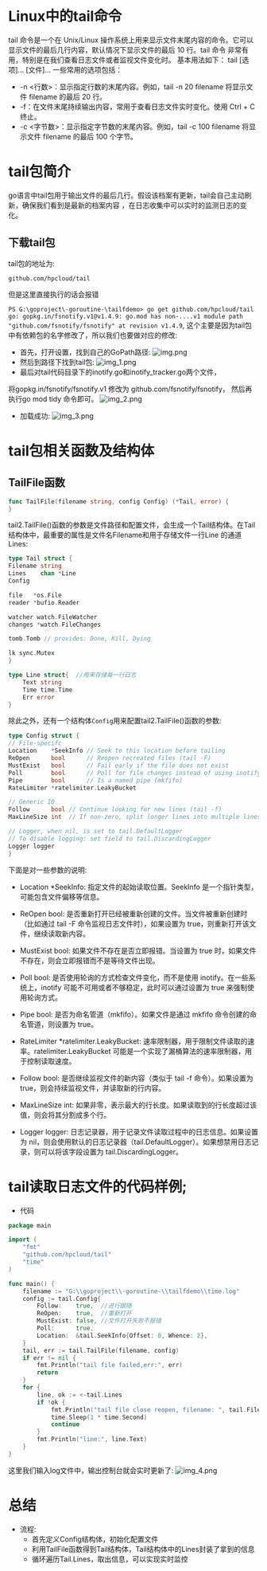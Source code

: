 # Linux中的tail命令
tail 命令是一个在 Unix/Linux 操作系统上用来显示文件末尾内容的命令。它可以显示文件的最后几行内容，默认情况下显示文件的最后 10 行。tail 命令
非常有用，特别是在我们查看日志文件或者监视文件变化时。
基本用法如下：
tail [选项]... [文件]...
一些常用的选项包括：
- -n <行数>：显示指定行数的末尾内容。例如，tail -n 20 filename 将显示文件 filename 的最后 20 行。
- -f：在文件末尾持续输出内容，常用于查看日志文件实时变化。使用 Ctrl + C 终止。
- -c <字节数>：显示指定字节数的末尾内容。例如，tail -c 100 filename 将显示文件 filename 的最后 100 个字节。

# tail包简介
go语言中tail包用于输出文件的最后几行。假设该档案有更新，tail会自己主动刷新，确保我们看到是最新的档案内容 ，在日志收集中可以实时的监测日志的变
化。

## 下载tail包
tail包的地址为:

`github.com/hpcloud/tail`

但是这里直接执行的话会报错

`PS G:\goproject\-goroutine-\tailfdemo> go get github.com/hpcloud/tail
go: gopkg.in/fsnotify.v1@v1.4.9: go.mod has non-....v1 module path "github.com/fsnotify/fsnotify" at revision v1.4.9`,
这个主要是因为tail包中有依赖包的名字修改了，所以我们也要做对应的修改:
- 首先，打开设置，找到自己的GoPath路径:
![img.png](img.png)
- 然后到路径下找到tail包:
![img_1.png](img_1.png)
- 最后对tail代码目录下的inotify.go和inotify_tracker.go两个文件，

将gopkg.in/fsnotify/fsnotify.v1 修改为 github.com/fsnotify/fsnotify， 然后再执行go mod tidy 命令即可。
![img_2.png](img_2.png)

- 加载成功:
![img_3.png](img_3.png)


# tail包相关函数及结构体

## TailFile函数
```go
func TailFile(filename string, config Config) (*Tail, error) {
}
```
tail2.TailFile()函数的参数是文件路径和配置文件，会生成一个Tail结构体。在Tail结构体中，最重要的属性是文件名Filename和用于存储文件一行Line
的通道Lines:
```go
type Tail struct {
Filename string
Lines    chan *Line
Config

file   *os.File
reader *bufio.Reader

watcher watch.FileWatcher
changes *watch.FileChanges

tomb.Tomb // provides: Done, Kill, Dying

lk sync.Mutex
}

type Line struct{  //用来存储每一行日志
	Text string
	Time time.Time
	Err error
}
```
除此之外，还有一个结构体`Config`用来配置tail2.TailFile()函数的参数:
```go
type Config struct {
// File-specifc
Location    *SeekInfo // Seek to this location before tailing
ReOpen      bool      // Reopen recreated files (tail -F)
MustExist   bool      // Fail early if the file does not exist
Poll        bool      // Poll for file changes instead of using inotify
Pipe        bool      // Is a named pipe (mkfifo)
RateLimiter *ratelimiter.LeakyBucket

// Generic IO
Follow      bool // Continue looking for new lines (tail -f)
MaxLineSize int  // If non-zero, split longer lines into multiple lines

// Logger, when nil, is set to tail.DefaultLogger
// To disable logging: set field to tail.DiscardingLogger
Logger logger
}
```
下面是对一些参数的说明:
- Location *SeekInfo: 指定文件的起始读取位置。SeekInfo 是一个指针类型，可能包含文件偏移等信息。

- ReOpen bool: 是否重新打开已经被重新创建的文件。当文件被重新创建时（比如通过 tail -F 命令监视日志文件时），如果设置为 true，则重新打开该文件，继续读取新内容。

- MustExist bool: 如果文件不存在是否立即报错。当设置为 true 时，如果文件不存在，则会立即报错而不是等待文件出现。

- Poll bool: 是否使用轮询的方式检查文件变化，而不是使用 inotify。在一些系统上，inotify 可能不可用或者不够稳定，此时可以通过设置为 true 来强制使用轮询方式。

- Pipe bool: 是否为命名管道（mkfifo）。如果文件是通过 mkfifo 命令创建的命名管道，则设置为 true。

- RateLimiter *ratelimiter.LeakyBucket: 速率限制器，用于限制文件读取的速率。ratelimiter.LeakyBucket 可能是一个实现了漏桶算法的速率限制器，用于控制读取速度。

- Follow bool: 是否继续监视文件的新内容（类似于 tail -f 命令）。如果设置为 true，则会持续监视文件，并读取新的行内容。

- MaxLineSize int: 如果非零，表示最大的行长度。如果读取到的行长度超过该值，则会将其分割成多个行。

- Logger logger: 日志记录器，用于记录文件读取过程中的日志信息。如果设置为 nil，则会使用默认的日志记录器（tail.DefaultLogger）。如果想禁用日志记录，则可以将该字段设置为 tail.DiscardingLogger。

# tail读取日志文件的代码样例;
- 代码
```go
package main

import (
	"fmt"
	"github.com/hpcloud/tail"
	"time"
)

func main() {
	filename := "G:\\goproject\\-goroutine-\\tailfdemo\\time.log"
	config := tail.Config{
		Follow:    true,  //进行跟随
		ReOpen:    true,  //重新打开
		MustExist: false, //文件打开失败不报错
		Poll:      true,
		Location:  &tail.SeekInfo{Offset: 0, Whence: 2},
	}
	tail, err := tail.TailFile(filename, config)
	if err != nil {
		fmt.Println("tail file failed,err:", err)
		return
	}
	for {
		line, ok := <-tail.Lines
		if !ok {
			fmt.Println("tail file close reopen, filename: ", tail.Filename)
			time.Sleep(1 * time.Second)
			continue
		}
		fmt.Println("line:", line.Text)
	}
}
```
这里我们输入log文件中，输出控制台就会实时更新了:
![img_4.png](img_4.png)

# 总结
- 流程:
    - 首先定义Config结构体，初始化配置文件
    - 利用TailFile函数得到Tail结构体，Tail结构体中的Lines封装了拿到的信息
    - 循环遍历Tail.Lines，取出信息，可以实现实时监控